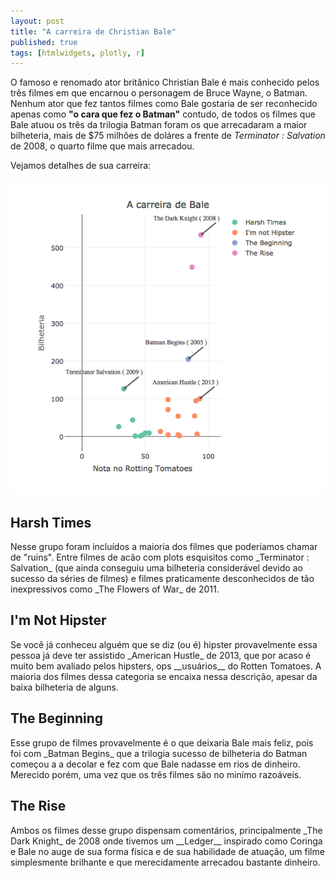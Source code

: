 ```yaml
---
layout: post
title: "A carreira de Christian Bale"
published: true
tags: [htmlwidgets, plotly, r]
---
```


O famoso e renomado ator britânico Christian Bale é mais conhecido pelos três filmes em que encarnou o personagem de Bruce Wayne, o Batman. Nenhum ator que fez tantos filmes como Bale gostaria de ser reconhecido apenas como __"o cara que fez o Batman"__ contudo, de todos os filmes que Bale atuou os três da trilogia Batman foram os que arrecadaram a maior bilheteria, mais de $75 milhões de doláres a frente de _Terminator : Salvation_ de 2008, o quarto filme que mais arrecadou.

Vejamos detalhes de sua carreira:  

![plot of chunk unnamed-chunk-1](/figure/source/lab3-cp1/2017-06-21-bale/unnamed-chunk-1-1.png)



<h2>Harsh Times</h2>
Nesse grupo foram incluídos a maioria dos filmes que poderiamos chamar de "ruins". Entre filmes de acão com plots esquisitos como _Terminator : Salvation_ (que ainda conseguiu uma bilheteria considerável devido ao sucesso da séries de filmes) e filmes praticamente desconhecidos de tão inexpressivos como _The Flowers of War_ de 2011.

<h2>I'm Not Hipster</h2>
Se você já conheceu alguém que se diz (ou é) hipster provavelmente essa pessoa já deve ter assistido _American Hustle_ de 2013, que por acaso é muito bem avaliado pelos hipsters, ops __usuários__ do Rotten Tomatoes. A maioria dos filmes dessa categoria se encaixa nessa descrição, apesar da baixa bilheteria de alguns.

<h2>The Beginning</h2>
Esse grupo de filmes provavelmente é o que deixaria Bale mais feliz, pois foi com _Batman Begins_ que a trilogia sucesso de bilheteria do Batman começou a a decolar e fez com que Bale nadasse em rios de dinheiro. Merecido porém, uma vez que os três filmes são no minímo razoáveis.

<h2>The Rise</h2>
Ambos os filmes desse grupo dispensam comentários, principalmente _The Dark Knight_ de 2008 onde tivemos um __Ledger__ inspirado como Coringa e Bale no auge de sua forma física e de sua habilidade de atuação, um filme simplesmente brilhante e que merecidamente arrecadou bastante dinheiro.

